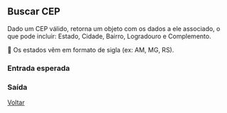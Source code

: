 ## Buscar CEP

Dado um CEP válido, retorna um objeto com os dados a ele associado, o que pode incluir: Estado, Cidade, Bairro, Logradouro e Complemento.

📌 Os estados vêm em formato de sigla (ex: AM, MG, RS).

### Entrada esperada

### Saída

[Voltar](../../README.md#Utilização)
